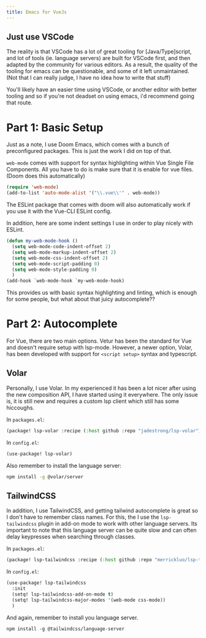 ```yaml
---
title: Emacs for VueJs
---
```


## Just use VSCode
The reality is that VSCode has a lot of great tooling for [Java/Type]script, and lot of tools (ie. language servers) are built for VSCode first, and then adapted by the community for various editors. As a result, the quality of the tooling for emacs can be questionable, and some of it left unmaintained. (Not that I can really judge, I have no idea how to write that stuff)

You'll likely have an easier time using VSCode, or another editor with better tooling and so if you're not deadset on using emacs, i'd recommend going that route.

# Part 1: Basic Setup
Just as a note, I use Doom Emacs, which comes with a bunch of preconfigured packages. This is just the work I did on top of that.

`web-mode` comes with support for syntax highlighting within Vue Single File Components. All you have to do is make sure that it is enable for vue files. (Doom does this automatically)

```lisp
(require 'web-mode)
(add-to-list 'auto-mode-alist '("\\.vue\\'" . web-mode))
```

The ESLint package that comes with doom will also automatically work if you use it with the Vue-CLI ESLint config.

In addition, here are some indent settings I use in order to play nicely with ESLint.

```lisp
(defun my-web-mode-hook ()
  (setq web-mode-code-indent-offset 2)
  (setq web-mode-markup-indent-offset 2)
  (setq web-mode-css-indent-offset 2)
  (setq web-mode-script-padding 0)
  (setq web-mode-style-padding 0)
  )
(add-hook `web-mode-hook `my-web-mode-hook)
```

This provides us with basic syntax highlighting and linting, which is enough for some people, but what about that juicy autocomplete??

# Part 2: Autocomplete
For Vue, there are two main options. Vetur has been the standard for Vue and doesn't require setup with lsp-mode. However, a newer option, Volar, has been developed with support for `<script setup>` syntax and typescript.

## Volar
Personally, I use Volar. In my experienced it has been a lot nicer after using the new composition API, I have started using it everywhere. The only issue is, it is still new and requires a custom lsp client which still has some hiccoughs.

In `packages.el`:

```lisp
(package! lsp-volar :recipe (:host github :repo "jadestrong/lsp-volar"))
```

In `config.el`:

```lisp
(use-package! lsp-volar)
```


Also remember to install the language server:
```sh
npm install -g @volar/server
```

## TailwindCSS
In addition, I use TailwindCSS, and getting tailwind autocomplete is great so I don't have to remember class names. For this, the I use the `lsp-tailwindcss` plugin in add-on mode to work with other language servers. Its important to note that this language server can be quite slow and can often delay keypresses when searching through classes.

In `packages.el`:
```lisp
(package! lsp-tailwindcss :recipe (:host github :repo "merrickluo/lsp-tailwindcss"))
```

In `config.el`:
```lisp
(use-package! lsp-tailwindcss
  :init
  (setq! lsp-tailwindcss-add-on-mode t)
  (setq! lsp-tailwindcss-major-modes '(web-mode css-mode))
  )
```

And again, remember to install you language server.

```shell
npm install -g @tailwindcss/language-server
```

